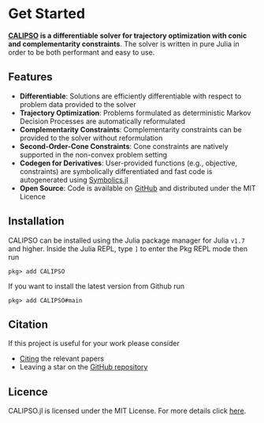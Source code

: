 # Get Started 

__[CALIPSO](https://github.com/thowell/CALIPSO.jl) is a differentiable solver for trajectory optimization with conic and complementarity constraints__. The solver is written in pure Julia in order to be both performant and easy to use.

## Features
* __Differentiable__: Solutions are efficiently differentiable with respect to problem data provided to the solver
* __Trajectory Optimization__: Problems formulated as deterministic Markov Decision Processes are automatically reformulated
* __Complementarity Constraints__: Complementarity constraints can be provided to the solver without reformulation
* __Second-Order-Cone Constraints__: Cone constraints are natively supported in the non-convex problem setting
* __Codegen for Derivatives__: User-provided functions (e.g., objective, constraints) are symbolically differentiated and fast code is autogenerated using [Symbolics.jl](https://github.com/JuliaSymbolics/Symbolics.jl)
* __Open Source__: Code is available on [GitHub](https://github.com/thowell/CALIPSO.jl) and distributed under the MIT Licence

## Installation
CALIPSO can be installed using the Julia package manager for Julia `v1.7` and higher. Inside the Julia REPL, type `]` to enter the Pkg REPL mode then run

`pkg> add CALIPSO`

If you want to install the latest version from Github run

`pkg> add CALIPSO#main`

## Citation 
If this project is useful for your work please consider
* [Citing](citing.md) the relevant papers
* Leaving a star on the [GitHub repository](https://github.com/thowell/CALIPSO.jl)

## Licence
CALIPSO.jl is licensed under the MIT License. For more details click [here](https://github.com/thowell/CALIPSO.jl/blob/main/LICENSE.md).
